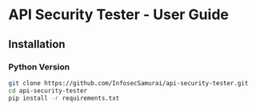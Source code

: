 # API Security Tester - User Guide

## Installation

### Python Version
```bash
git clone https://github.com/InfosecSamurai/api-security-tester.git
cd api-security-tester
pip install -r requirements.txt
